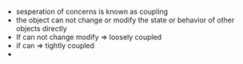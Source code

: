 - sesperation of concerns is known as coupling
- the object can not change or modify the state or behavior of other objects directly 
- If can not change modify => loosely coupled
- if can => tightly coupled
- 